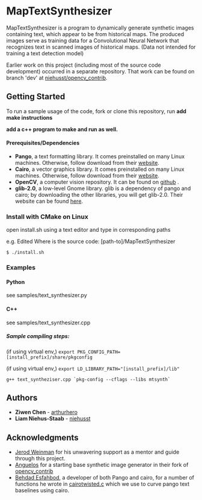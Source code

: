 # MapTextSynthesizer

MapTextSynthesizer is a program to dynamically generate synthetic images containing text, which appear to be from historical maps. The produced images serve as training data for a Convolutional Neural Network that recognizes text in scanned images of historical maps. (Data not intended for training a text detection model)

Earlier work on this project (including most of the source code development) occurred in a separate repository. That work can be found on branch 'dev' at [niehusst/opencv_contrib](https://github.com/niehusst/opencv_contrib/tree/dev).

## Getting Started

To run a sample usage of the code, fork or clone this repository, run **add make instructions** 

**add a c++ program to make and run as well.**

#### Prerequisites/Dependencies

* **Pango**, a text formatting library. It comes preinstalled on many Linux machines. Otherwise, follow download from their [website](https://www.pango.org/).
* **Cairo**, a vector graphics library. It comes preinstalled on many Linux machines. Otherwise, follow download from their [website](https://cairographics.org/).
* **OpenCV**, a computer vision repository. It can be found on [github](https://github.com/opencv) .
* **glib-2.0**, a low-level Gnome library. glib is a dependency of pango and cairo; by downloading the other libraries, you will get glib-2.0. Their website can be found [here](https://lazka.github.io/pgi-docs/GLib-2.0/index.html).

### Install with CMake on Linux

open install.sh using a text editor and type in corresponding paths

e.g. Edited Where is the source code: [path-to]/MapTextSynthesizer

`` $ ./install.sh ``

### Examples

#### Python

see samples/text_synthesizer.py

#### C++

see samples/text_synthesizer.cpp

##### Sample compiling steps:

(if using virtual env,) `` export PKG_CONFIG_PATH=[install_prefix]/share/pkgconfig ``

(if using virtual env,) `` export LD_LIBRARY_PATH="[install_prefix]/lib" ``

``g++ text_syntheziser.cpp `pkg-config --cflags --libs mtsynth` ``


## Authors

* **Ziwen Chen** - [arthurhero](https://github.com/arthurhero)
* **Liam Niehus-Staab** - [niehusst](https://github.com/niehusst)

## Acknowledgments

* [Jerod Weinman](https://github.com/weinman) for his unwavering support as a mentor and guide through this project.
* [Anguelos](https://github.com/anguelos) for a starting base synthetic image generator in their fork of [opencv_contrib](https://github.com/anguelos/opencv_contrib/blob/gsoc_final_submission/modules/text/samples/text_synthesiser.py) 
* [Behdad Esfahbod](https://github.com/behdad), a developer of both Pango and cairo, for a number of functions he wrote in [cairotwisted.c](https://github.com/phuang/pango/blob/master/examples/cairotwisted.c) which we use to curve pango text baselines using cairo.

